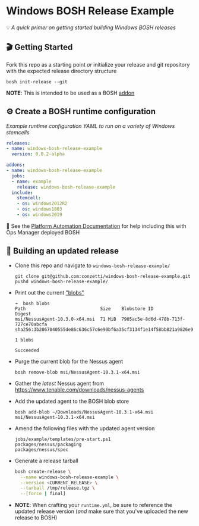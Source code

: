 Windows BOSH Release Example
============================
💡 _A quick primer on getting started building Windows BOSH releases_

## 🎬 Getting Started

Fork this repo as a starting point _or_ initialize your release and git repository with the expected release directory structure
```
bosh init-release --git
```

**NOTE**: This is intended to be used as a BOSH [addon](https://bosh.io/docs/runtime-config/#update)

## ⚙️ Create a BOSH runtime configuration
_Example runtime configuration YAML to run on a variety of Windows stemcells_

```yml
releases:
- name: windows-bosh-release-example
  version: 0.0.2-alpha

addons:
- name: windows-bosh-release-example
  jobs:
  - name: example
    release: windows-bosh-release-example
  include:
    stemcell:
    - os: windows2012R2
    - os: windows1803
    - os: windows2019
```

📣 See the [Platform Automation Documentation](https://docs.pivotal.io/platform-automation/v5.0/tasks.html#update-runtime-config) for help including this with Ops Manager deployed BOSH

## 🔨 Building an updated release
* Clone this repo and navigate to `windows-bosh-release-example/`
  ```console
  git clone git@github.com:conzetti/windows-bosh-release-example.git
  pushd windows-bosh-release-example/
  ```

* Print out the current ["blobs" ](https://bosh.io/docs/release-blobs/)
  ```console
  ➜  bosh blobs
  Path                            Size    Blobstore ID                          Digest
  msi/NessusAgent-10.3.0-x64.msi  71 MiB  7905ac5e-8d6d-478b-713f-727ce70abcfa  sha256:3b2867040555de86c636c57c6e90bf6a35cf3134f1e14f58bb821a9826e973a7

  1 blobs

  Succeeded
  ```

* Purge the current blob for the Nessus agent
  ```console
  bosh remove-blob msi/NessusAgent-10.3.1-x64.msi
  ```

* Gather the _latest_ Nessus agent from https://www.tenable.com/downloads/nessus-agents

* Add the updated agent to the BOSH blob store
  ```console
  bosh add-blob ~/Downloads/NessusAgent-10.3.1-x64.msi msi/NessusAgent-10.3.1-x64.msi
  ```

* Amend the following files with the updated agent version
  ```
  jobs/example/templates/pre-start.ps1
  packages/nessus/packaging
  packages/nessus/spec
  ```

* Generate a release tarball
  ```bash
  bosh create-release \
    --name windows-bosh-release-example \
    --version <CURRENT_RELEASE> \
    --tarball /tmp/release.tgz \
    --[force | final]
  ```
* **NOTE**: When crafting your `runtime.yml`, be sure to reference the updated release version (_and_ make sure that you've uploaded the new release to BOSH)